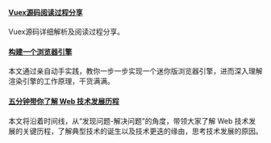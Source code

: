 
#### [Vuex源码阅读过程分享](https://mp.weixin.qq.com/s/uOVFpApoFJ7culotTQ5f3A)
Vuex源码详细解析及阅读过程分享。

#### [构建一个浏览器引擎](https://mp.weixin.qq.com/s/jXv6DhS9Y_BPFZosr5VGOw)
本文通过亲自动手实践，教你一步一步实现一个迷你版浏览器引擎，进而深入理解渲染引擎的工作原理，干货满满。

#### [五分钟带你了解 Web 技术发展历程](https://mp.weixin.qq.com/s/FrBVub7mYi5_HVReGNReNQ)
本文将沿着时间线，从“发现问题-解决问题”的角度，带领大家了解 Web 技术发展的关键历程，了解典型技术的诞生以及技术更迭的缘由，思考技术发展的原因。